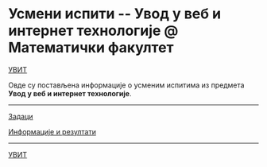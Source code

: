 # Усмени испити -- Увод у веб и интернет технологије @ Математички факултет

[УВИТ](../README.md)

Овде су постављена информације о усменим испитима из предмета **Увод у веб и интернет технологије**.  

---

[Задаци](./zadaci/README.md)

[Информације и резултати](./info/README.md)

---

[УВИТ](../README.md)
